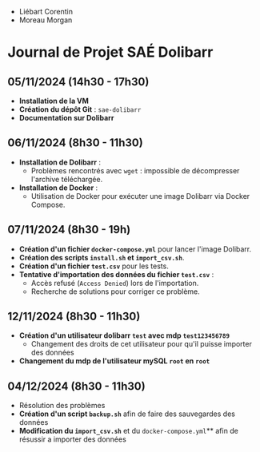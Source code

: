 - Liébart Corentin
- Moreau Morgan

# Journal de Projet SAÉ Dolibarr

## 05/11/2024 (14h30 - 17h30)
- **Installation de la VM**
- **Création du dépôt Git** : `sae-dolibarr`
- **Documentation sur Dolibarr**

## 06/11/2024 (8h30 - 11h30)
- **Installation de Dolibarr** :
  - Problèmes rencontrés avec `wget` : impossible de décompresser l'archive téléchargée.
- **Installation de Docker** :
  - Utilisation de Docker pour exécuter une image Dolibarr via Docker Compose.

## 07/11/2024 (8h30 - 19h)
- **Création d'un fichier `docker-compose.yml`** pour lancer l'image Dolibarr.
- **Création des scripts `install.sh` et `import_csv.sh`**.
- **Création d'un fichier `test.csv`** pour les tests.
- **Tentative d'importation des données du fichier `test.csv`** :
  - Accès refusé (`Access Denied`) lors de l'importation.
  - Recherche de solutions pour corriger ce problème.

## 12/11/2024 (8h30 - 11h30)
- **Création d'un utilisateur dolibarr `test` avec mdp `test123456789`**
  - Changement des droits de cet utilisateur pour qu'il puisse importer des données 
- **Changement du mdp de l'utilisateur mySQL `root` en `root`**

## 04/12/2024 (8h30 - 11h30)
- Résolution des problèmes
- **Création d'un script `backup.sh`** afin de faire des sauvegardes des données
- **Modification du `import_csv.sh`** et du  `docker-compose.yml`**  afin de résussir a importer des données

